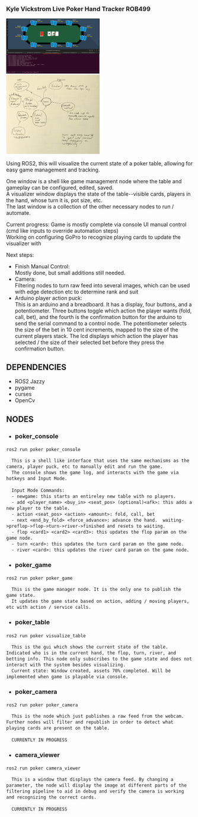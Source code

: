 ### Kyle Vickstrom Live Poker Hand Tracker ROB499

<img src="poker/assets/ss_2.png"  width="50%"/>  
  
<img src="poker/assets/node_sketch.jpg"  width="50%"/>  

Using ROS2, this will visualize the current state of a poker table, allowing for easy game management and tracking.  

One window is a shell like game management node where the table and gameplay can be configured, edited, saved.  
A visualizer window displays the state of the table--visible cards, players in the hand, whose turn it is, pot size, etc.  
The last window is a collection of the other necessary nodes to run / automate.  

Current progress:
   Game is mostly complete via console UI manual control (cmd like inputs to override automation steps)  
   Working on configuring GoPro to recognize playing cards to update the visualizer with  

Next steps:  
* Finish Manual Control:  
   Mostly done, but small additions still needed.  
* Camera:  
   Filtering nodes to turn raw feed into several images, which can be used with edge detection etc to determine rank and suit  
* Arduino player action puck:  
   This is an arduino and a breadboard. It has a display, four buttons, and a potentiometer. Three buttons toggle which action the player wants (fold, call, bet), and the fourth is the confirmation button for the arduino to send the serial command to a control node. The potentiometer selects the size of the bet in 10 cent increments, mapped to the size of the current players stack. The lcd displays which action the player has selected /  the size of their selected bet before they press the confirmation button.  
  
## DEPENDENCIES  
* ROS2 Jazzy
* pygame  
* curses
* OpenCv
  
## NODES  
  
  - ### poker_console  
  `ros2 run poker poker_console`  
    
      This is a shell like interface that uses the same mechanisms as the camera, player puck, etc to manually edit and run the game.  
      The console shows the game log, and interacts with the game via hotkeys and Input Mode.  

      Input Mode Commands:  
      - newgame: this starts an entireley new table with no players.  
      - add <player_name> <buy_in> <seat_pos> (optional)<afk>: this adds a new player to the table.  
      - action <seat_pos> <action> <amount>: fold, call, bet  
      - next <end_by_fold> <force_advance>: advance the hand.  waiting->preflop->flop->turn->river->finished and resets to waiting.  
      - flop <card1> <card2> <card3>: this updates the flop param on the game node.  
      - turn <card>: this updates the turn card param on the game node.  
      - river <card>: this updates the river card param on the game node.

   - ### poker_game  
   `ros2 run poker poker_game`  

      This is the game manager node. It is the only one to publish the game state.  
      It updates the game state based on action, adding / moving players, etc with action / service calls.  


   - ### poker_table  
   `ros2 run poker visualize_table`  

      This is the gui which shows the current state of the table. Indicated who is in the current hand, the flop, turn, river, and betting info. This node only subscribes to the game state and does not interact with the system besides visualizing.  
      Current state: Window created, assets 70% completed. Will be implemented when game is playable via console.  
   
   - ### poker_camera  
   `ros2 run poker poker_camera`  

      This is the node which just publishes a raw feed from the webcam. Further nodes will filter and republish in order to detect what playing cards are present on the table.  

      CURRENTLY IN PROGRESS  

   - ### camera_viewer  
   `ros2 run poker camera_viewer`  

      This is a window that displays the camera feed. By changing a parameter, the node will display the image at different parts of the filtering pipeline to aid in debug and verify the camera is working and recognizing the correct cards.  

      CURRENTLY IN PROGRESS


